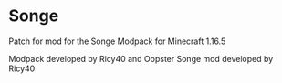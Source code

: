 # Songe

Patch for mod for the Songe Modpack for Minecraft 1.16.5

Modpack developed by Ricy40 and Oopster
Songe mod developed by Ricy40

